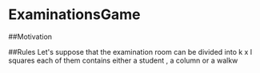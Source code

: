 # ExaminationsGame
##Motivation


##Rules
Let's suppose that the examination room can be divided into k x l squares each of them contains either a student , a column or a walkw
